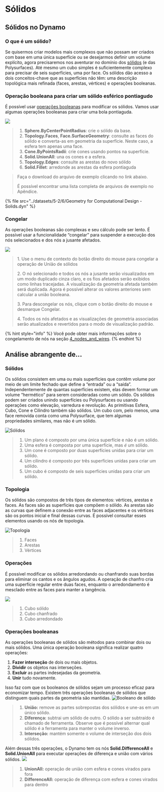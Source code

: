 # Sólidos

## Sólidos no Dynamo

### O que é um sólido?

Se quisermos criar modelos mais complexos que não possam ser criados com base em uma única superfície ou se desejarmos definir um volume explícito, agora precisaremos nos aventurar no domínio dos [sólidos](6-solids.md#solids) (e das Polysurfaces). Até mesmo um cubo simples é suficientemente complexo para precisar de seis superfícies, uma por face. Os sólidos dão acesso a dois conceitos-chave que as superfícies não têm: uma descrição topológica mais refinada (faces, arestas, vértices) e operações booleanas.

### Operação booleana para criar um sólido esférico pontiagudo

É possível usar [operações booleanas](6-solids.md#boolean-operations) para modificar os sólidos. Vamos usar algumas operações booleanas para criar uma bola pontiaguda.

![](../images/5-2/6/solids-spikyball.jpg)

> 1. **Sphere.ByCenterPointRadius**: crie o sólido da base.
> 2. **Topology.Faces**, **Face.SurfaceGeometry**: consulte as faces do sólido e converta-as em geometria da superfície. Neste caso, a esfera tem apenas uma face.
> 3. **Cone.ByPointsRadii**: crie cones usando pontos na superfície.
> 4. **Solid.UnionAll**: una os cones e a esfera.
> 5. **Topology.Edges**: consulte as arestas do novo sólido
> 6. **Solid.Fillet**: arredonde as arestas da esfera pontiaguda

> Faça o download do arquivo de exemplo clicando no link abaixo.
>
> É possível encontrar uma lista completa de arquivos de exemplo no Apêndice.

{% file src="../datasets/5-2/6/Geometry for Computational Design - Solids.dyn" %}

### Congelar

As operações booleanas são complexas e seu cálculo pode ser lento. É possível usar a funcionalidade “congelar” para suspender a execução dos nós selecionados e dos nós a jusante afetados.

![](../images/5-2/6/solids-freezenode.jpg)

> 1\. Use o menu de contexto do botão direito do mouse para congelar a operação de União de sólidos
>
> 2\. O nó selecionado e todos os nós a jusante serão visualizados em um modo duplicado cinza claro, e os fios afetados serão exibidos como linhas tracejadas. A visualização da geometria afetada também será duplicada. Agora é possível alterar os valores anteriores sem calcular a união booleana.
>
> 3\. Para descongelar os nós, clique com o botão direito do mouse e desmarque Congelar.
>
> 4\. Todos os nós afetados e as visualizações de geometria associadas serão atualizados e revertidos para o modo de visualização padrão.

{% hint style="info" %}
 Você pode obter mais informações sobre o congelamento de nós na seção [4_nodes_and_wires](../../4\_nodes\_and\_wires/ "mention"). 
{% endhint %}

## Análise abrangente de...

### Sólidos

Os sólidos consistem em uma ou mais superfícies que contêm volume por meio de um limite fechado que define a “entrada” ou a “saída”. Independentemente de quantas superfícies existem, elas devem formar um volume “hermético” para serem consideradas como um sólido. Os sólidos podem ser criados unindo superfícies ou Polysurfaces ou usando operações como elevação, varredura e revolução. As primitivas Esfera, Cubo, Cone e Cilindro também são sólidos. Um cubo com, pelo menos, uma face removida conta como uma Polysurface, que tem algumas propriedades similares, mas não é um sólido.

![Sólidos](../images/5-2/6/Primitives.jpg)

> 1. Um plano é composto por uma única superfície e não é um sólido.
> 2. Uma esfera é composta por uma superfície, mas _é_ um sólido.
> 3. Um cone é composto por duas superfícies unidas para criar um sólido.
> 4. Um cilindro é composto por três superfícies unidas para criar um sólido.
> 5. Um cubo é composto de seis superfícies unidas para criar um sólido.

### Topologia

Os sólidos são compostos de três tipos de elementos: vértices, arestas e faces. As faces são as superfícies que compõem o sólido. As arestas são as curvas que definem a conexão entre as faces adjacentes e os vértices são os pontos inicial e final dessas curvas. É possível consultar esses elementos usando os nós de topologia.

![Topologia](../images/5-2/6/Solid-topology.jpg)

> 1. Faces
> 2. Arestas
> 3. Vértices

### Operações

É possível modificar os sólidos arredondando ou chanfrando suas bordas para eliminar os cantos e os ângulos agudos. A operação de chanfro cria uma superfície regular entre duas faces, enquanto o arredondamento é mesclado entre as faces para manter a tangência.

![](../images/5-2/6/SolidOperations.jpg)

> 1. Cubo sólido
> 2. Cubo chanfrado
> 3. Cubo arredondado

### Operações booleanas

As operações booleanas de sólidos são métodos para combinar dois ou mais sólidos. Uma única operação booleana significa realizar quatro operações:

1. **Fazer interseção** de dois ou mais objetos.
2. **Dividir** os objetos nas interseções.
3. **Excluir** as partes indesejadas da geometria.
4. **Unir** tudo novamente.

Isso faz com que os booleanos de sólidos sejam um processo eficaz para economizar tempo. Existem três operações booleanas de sólidos que distinguem quais partes da geometria são mantidas. ![Booleano de sólido](../images/5-2/6/SolidBooleans.jpg)

> 1. **União:** remove as partes sobrepostas dos sólidos e une-as em um único sólido.
> 2. **Diferença:** subtrai um sólido de outro. O sólido a ser subtraído é chamado de ferramenta. Observe que é possível alternar qual sólido é a ferramenta para manter o volume inverso.
> 3. **Interseção:** mantém somente o volume de interseção dos dois sólidos.

Além dessas três operações, o Dynamo tem os nós **Solid.DifferenceAll** e **Solid.UnionAll** para executar operações de diferença e união com vários sólidos. ![](../images/5-2/6/BooleanAll.jpg)

> 1. **UnionAll:** operação de união com esfera e cones virados para fora
> 2. **DifferenceAll:** operação de diferença com esfera e cones virados para dentro

##
